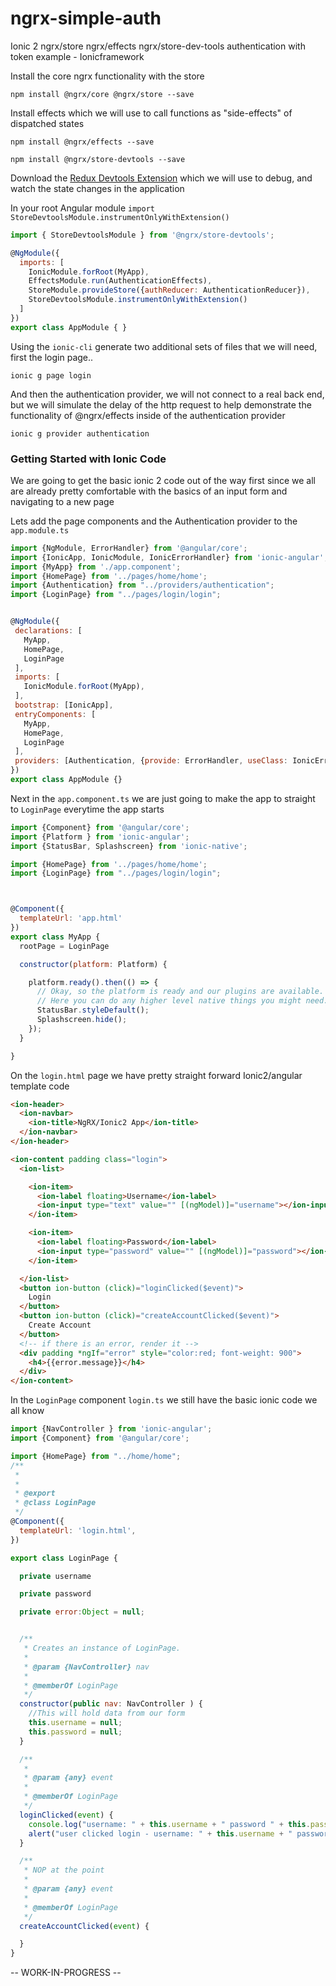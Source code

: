 # ngrx-simple-auth
Ionic 2 ngrx/store ngrx/effects ngrx/store-dev-tools authentication with token example - Ionicframework

Install the core ngrx functionality with the store
```
npm install @ngrx/core @ngrx/store --save
```

Install effects which we will use to call functions as "side-effects" of dispatched states
```
npm install @ngrx/effects --save
```

```
npm install @ngrx/store-devtools --save
```
Download the [Redux Devtools Extension](http://zalmoxisus.github.io/redux-devtools-extension/) which we will use to debug, and watch the state changes in the application

In your root Angular module `import StoreDevtoolsModule.instrumentOnlyWithExtension()`

```Javascript
import { StoreDevtoolsModule } from '@ngrx/store-devtools';

@NgModule({
  imports: [
    IonicModule.forRoot(MyApp),
    EffectsModule.run(AuthenticationEffects),
    StoreModule.provideStore({authReducer: AuthenticationReducer}),
    StoreDevtoolsModule.instrumentOnlyWithExtension()
  ]
})
export class AppModule { }
```

Using the `ionic-cli` generate two additional sets of files that we will need, first the login page..
```
ionic g page login
```

And then the authentication provider, we will not connect to a real back end, but we will simulate the delay of the http request to help demonstrate the functionality of @ngrx/effects inside of the authentication provider
```
ionic g provider authentication
 ```

### Getting Started with Ionic Code
 
 We are going to get the basic ionic 2 code out of the way first since we all are already pretty comfortable with the basics of an input form and navigating to a new page
 
 Lets add the page components and the Authentication provider to the `app.module.ts`
 
 ```Javascript
import {NgModule, ErrorHandler} from '@angular/core';
import {IonicApp, IonicModule, IonicErrorHandler} from 'ionic-angular';
import {MyApp} from './app.component';
import {HomePage} from '../pages/home/home';
import {Authentication} from "../providers/authentication";
import {LoginPage} from "../pages/login/login";


@NgModule({
  declarations: [
    MyApp,
    HomePage,
    LoginPage
  ],
  imports: [
    IonicModule.forRoot(MyApp),
  ],
  bootstrap: [IonicApp],
  entryComponents: [
    MyApp,
    HomePage,
    LoginPage
  ],
  providers: [Authentication, {provide: ErrorHandler, useClass: IonicErrorHandler}]
})
export class AppModule {}
```
Next in the `app.component.ts` we are just going to make the app to straight to `LoginPage` everytime the app starts
```Javascript
import {Component} from '@angular/core';
import {Platform } from 'ionic-angular';
import {StatusBar, Splashscreen} from 'ionic-native';

import {HomePage} from '../pages/home/home';
import {LoginPage} from "../pages/login/login";



@Component({
  templateUrl: 'app.html'
})
export class MyApp {
  rootPage = LoginPage

  constructor(platform: Platform) {

    platform.ready().then(() => {
      // Okay, so the platform is ready and our plugins are available.
      // Here you can do any higher level native things you might need.
      StatusBar.styleDefault();
      Splashscreen.hide();
    });
  }

}
```

On the `login.html` page we have pretty straight forward Ionic2/angular template code
```html
<ion-header>
  <ion-navbar>
    <ion-title>NgRX/Ionic2 App</ion-title>
  </ion-navbar>
</ion-header>

<ion-content padding class="login">
  <ion-list>

    <ion-item>
      <ion-label floating>Username</ion-label>
      <ion-input type="text" value="" [(ngModel)]="username"></ion-input>
    </ion-item>

    <ion-item>
      <ion-label floating>Password</ion-label>
      <ion-input type="password" value="" [(ngModel)]="password"></ion-input>
    </ion-item>

  </ion-list>
  <button ion-button (click)="loginClicked($event)">
    Login
  </button>
  <button ion-button (click)="createAccountClicked($event)">
    Create Account
  </button>
  <!-- if there is an error, render it -->
  <div padding *ngIf="error" style="color:red; font-weight: 900">
    <h4>{{error.message}}</h4>
  </div>
</ion-content>
```
In the `LoginPage` component `login.ts` we still have the basic ionic code we all know

```Javascript
import {NavController } from 'ionic-angular';
import {Component} from '@angular/core';

import {HomePage} from "../home/home";
/**
 *
 *
 * @export
 * @class LoginPage
 */
@Component({
  templateUrl: 'login.html',
})

export class LoginPage {

  private username

  private password

  private error:Object = null;


  /**
   * Creates an instance of LoginPage.
   *
   * @param {NavController} nav
   *
   * @memberOf LoginPage
   */
  constructor(public nav: NavController ) {
    //This will hold data from our form
    this.username = null;
    this.password = null;
  }

  /**
   *
   * @param {any} event
   *
   * @memberOf LoginPage
   */
  loginClicked(event) {
    console.log("username: " + this.username + " password " + this.password)
    alert("user clicked login - username: " + this.username + " password " + this.password)
  }

  /**
   * NOP at the point
   *
   * @param {any} event
   *
   * @memberOf LoginPage
   */
  createAccountClicked(event) {

  }
}
```
-- WORK-IN-PROGRESS --
